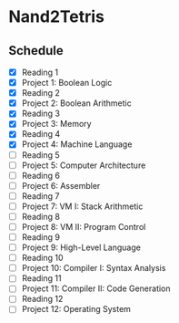 # Nand2Tetris

## Schedule

- [x] Reading 1
- [x] Project 1: Boolean Logic
- [x] Reading 2
- [x] Project 2: Boolean Arithmetic
- [x] Reading 3
- [x] Project 3: Memory
- [x] Reading 4
- [x] Project 4: Machine Language
- [ ] Reading 5
- [ ] Project 5: Computer Architecture
- [ ] Reading 6
- [ ] Project 6: Assembler
- [ ] Reading 7
- [ ] Project 7: VM I: Stack Arithmetic
- [ ] Reading 8
- [ ] Project 8: VM II: Program Control
- [ ] Reading 9
- [ ] Project 9: High-Level Language
- [ ] Reading 10
- [ ] Project 10: Compiler I: Syntax Analysis
- [ ] Reading 11
- [ ] Project 11: Compiler II: Code Generation
- [ ] Reading 12
- [ ] Project 12: Operating System

